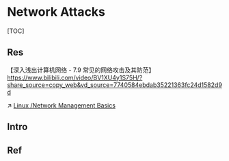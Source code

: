 # Network Attacks

[TOC]



## Res
【深入浅出计算机网络 - 7.9 常见的网络攻击及其防范】 https://www.bilibili.com/video/BV1XU4y1S75H/?share_source=copy_web&vd_source=7740584ebdab35221363fc24d1582d9d

↗ [Linux /Network Management Basics](../../../🔑%20CS_Core/🥷🏼%20Operating%20System%20(Tech)/Linux%20(Derived%20From%20UNIX%20Family)/🪓%20Free%20Software/Network%20Management/Network%20Management%20Basics.md)



## Intro
 



## Ref

